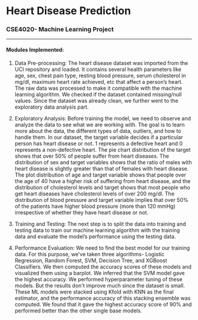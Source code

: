 # Heart Disease Prediction
### CSE4020- Machine Learning Project 

---
#### Modules Implemented:

1. Data Pre-processing: The heart disease dataset was imported from the UCI repository and loaded. It contains several
health parameters like age, sex, chest pain type, resting blood pressure, serum cholesterol in
mg/dl, maximum heart rate achieved, etc that affect a person’s heart. The raw data was processed
to make it compatible with the machine learning algorithm. We checked if the dataset contained
missing/null values. Since the dataset was already clean, we further went to the exploratory data
analysis part.

2. Exploratory Analysis: Before training the model, we need to observe and analyze the data to see what we are working
with. The goal is to learn more about the data, the different types of data, outliers, and how to
handle them. In our dataset, the target variable decides if a particular person has heart disease or
not. 1 represents a defective heart and 0 represents a non-defective heart. The pie chart
distribution of the target shows that over 50% of people suffer from heart diseases. The
distribution of sex and target variables shows that the ratio of males with heart disease is slightly
greater than that of females with heart disease. The plot distribution of age and target variable
shows that people over the age of 40 have a higher risk of suffering from heart disease, and the
distribution of cholesterol levels and target shows that most people who get heart diseases have
cholesterol levels of over 200 mg/dl. The distribution of blood pressure and target variable
implies that over 50% of the patients have higher blood pressure (more than 120 mmHg)
irrespective of whether they have heart disease or not.

3. Training and Testing: The next step is to split the data into training and testing data to train our machine learning
algorithm with the training data and evaluate the model’s performance using the testing data.

4. Performance Evaluation: We need to find the best model for our training data. For this purpose, we've taken three
algorithms- Logistic Regression, Random Forest, SVM, Decision Tree, and XGBoost Classifiers.
We then computed the accuracy scores of these models and visualized them using a barplot. We
inferred that the SVM model gave the highest accuracy. We performed hyperparameter tuning of
these models. But the results don't improve much since the dataset is small. These ML models
were stacked using Kfold with KNN as the final estimator, and the performance accuracy of this
stacking ensemble was computed. We found that it gave the highest accuracy score of 90% and
performed better than the other single base models.


